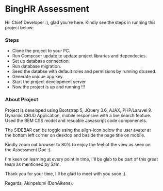 # BingHR Assessment

Hi! Chief Developer :), glad you're here. Kindly see the steps in running this project below:

### Steps
- Clone the project to your PC.
- Run Composer update to update project libraries and dependecies.
- Set up database connection.
- Run database migration.
- Seed the databse with default roles and permisions by running db:seed.
- Generate unique app key.
- Start the project development server
- Now the project is up and running !!!


### About Project
Project is developed using Bootstrap 5, JQuery 3.6, AJAX, PHP/Laravel 9.
Dynamic CRUD Application, mobile responsive with a live search feature. Used the BEM CSS model and resuable Javascript code componenets. 

The SIDEBAR can be toggle using the align-icon below the user avater at the bottom left corner on desktop and beside the page title on mobile.

Kindly zoom out browser to 80% to enjoy the feel of the view as seen on the Assessment Doc :).

I'm keen on learning at every point in time, I'll be glab to be part of this great team as mentioned by Sam.

Thank you for your time, I'll be glad to meet with you soon :).

Regards,
Akinpelumi (DonAlkens).

